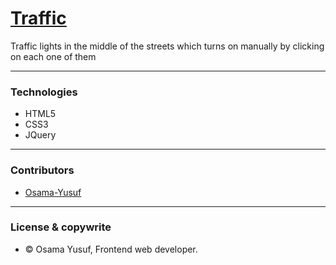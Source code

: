 # [Traffic](https://traffic-lights-street.netlify.app/)

Traffic lights in the middle of the streets which turns on manually by clicking on each one of them 

---

### Technologies

- HTML5
- CSS3
- JQuery

---

### Contributors 

- [Osama-Yusuf](https://github.com/Osama-Yusuf)

---

### License & copywrite

- © Osama Yusuf, Frontend web developer.
